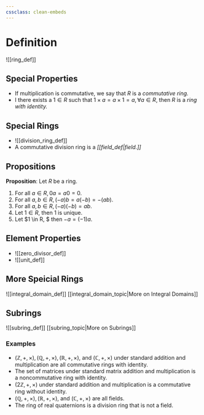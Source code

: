 ```yaml
---
cssclass: clean-embeds
---
```

# Definition
![[ring_def]]
## Special Properties
* If multiplication is commutative, we say that $R$ is a *commutative ring.*
* I there exists a $1 \in R$ such that $1 \times a = a \times 1 = a, \forall a \in R,$ then $R$ is a *ring with identity.*
## Special Rings
* ![[division_ring_def]]
* A commutative division ring is a *[[field_def|field.]]* 
## Propositions
**Proposition**: Let $R$  be a ring.
1. For all $a \in R, 0a = a0 = 0.$
2. For all $a,b \in R, (-a)b = a(-b) = -(ab).$
3. For all $a,b \in R, (-a)(-b) = ab.$
4. Let $1 \in R,$ then $1$ is unique.
5. Let $1 \in R, $ then $-a = (-1)a.$ 
## Element Properties
* ![[zero_divisor_def]]
* ![[unit_def]]
## More Speicial Rings
![[integral_domain_def]]
[[integral_domain_topic|More on Integral Domains]]

## Subrings
![[subring_def]]
[[subring_topic|More on Subrings]]

### Examples
* $(\mathbb{Z}, +, \times), (\mathbb{Q}, +, \times),(\mathbb{R}, +, \times),$ and $(\mathbb{C}, +, \times)$ under standard addition and multiplication are all commutative rings with identity.
* The set of matrices under standard matrix addition and multiplication is a noncommutative ring with identity.   
* $(2\mathbb{Z}, +, \times)$ under standard addition and multiplication is a commutative ring without identity. 
* $(\mathbb{Q}, +, \times),(\mathbb{R}, +, \times),$ and $(\mathbb{C}, +, \times)$ are all fields.
* The ring of real quaternions is a division ring that is not a field.